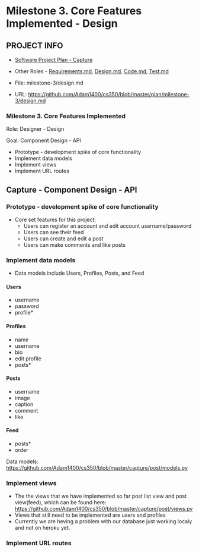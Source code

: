 # Milestone 3. Core Features Implemented - Design

## PROJECT INFO
* [Software Project Plan - Capture](https://capture350.herokuapp.com/)

* Other Roles - [Requirements.md](requirements.md), [Design.md](design.md), [Code.md](code.md), [Test.md](test.md)

* File: milestone-3/design.md

* URL: https://github.com/Adam1400/cs350/blob/master/plan/milestone-3/design.md

### Milestone 3. Core Features Implemented

Role: Designer - Design
 
Goal: Component Design - API
* Prototype - development spike of core functionality
* Implement data models
* Implement views
* Implement URL routes

## Capture - Component Design - API

### Prototype - development spike of core functionality
* Core set features for this project:
    * Users can register an account and edit account username/password
    * Users can see their feed
    * Users can create and edit a post 
    * Users can make comments and like posts

### Implement data models
* Data models include Users, Profiles, Posts, and Feed
#### Users
* username
* password
* profile*

#### Profiles
* name
* username
* bio
* edit profile
* posts*

#### Posts
* username
* image
* caption
* comment
* like

#### Feed
* posts*
* order

Data models: https://github.com/Adam1400/cs350/blob/master/capture/post/models.py

### Implement views
* The the views that we have implemented so far post list view and post view(feed), which can be found here: https://github.com/Adam1400/cs350/blob/master/capture/post/views.py
* Views that still need to be implemented are users and profiles
* Currently we are heving a problem with our database just working localy and not on heroku yet.

### Implement URL routes